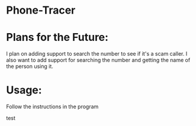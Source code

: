 # Phone-Tracer

# Plans for the Future:
I plan on adding support to search the number to see if it's a scam caller.
I also want to add support for searching the number and getting the name of the person using it.

# Usage:

Follow the instructions in the program

test
